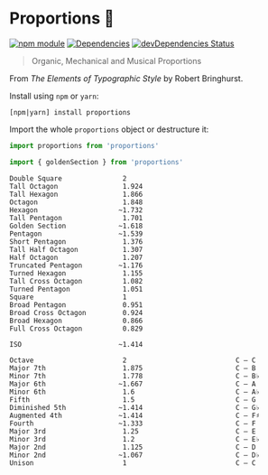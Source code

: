 # Proportions 📐

[![npm module](https://badge.fury.io/js/proportions.svg)](https://www.npmjs.org/package/proportions)
[![Dependencies](https://david-dm.org/christianhg/proportions.svg)](https://david-dm.org/christianhg/proportions)
[![devDependencies Status](https://david-dm.org/christianhg/proportions/dev-status.svg)](https://david-dm.org/christianhg/proportions?type=dev)

> Organic, Mechanical and Musical Proportions

From *The Elements of Typographic Style* by Robert Bringhurst.

Install using `npm` or `yarn`:

```
[npm|yarn] install proportions
```

Import the whole `proportions` object or destructure it:

```js
import proportions from 'proportions'
```

```js
import { goldenSection } from 'proportions'
```

```
Double Square               2
Tall Octagon                1.924
Tall Hexagon                1.866
Octagon                     1.848
Hexagon                    ~1.732
Tall Pentagon               1.701
Golden Section             ~1.618
Pentagon                   ~1.539
Short Pentagon              1.376
Tall Half Octagon           1.307
Half Octagon                1.207
Truncated Pentagon         ~1.176
Turned Hexagon              1.155
Tall Cross Octagon          1.082
Turned Pentagon             1.051
Square                      1
Broad Pentagon              0.951
Broad Cross Octagon         0.924
Broad Hexagon               0.866
Full Cross Octagon          0.829

ISO                        ~1.414

Octave                      2                           C – C
Major 7th                   1.875                       C – B
Minor 7th                   1.778                       C – B♭
Major 6th                  ~1.667                       C – A
Minor 6th                   1.6                         C – A♭
Fifth                       1.5                         C – G
Diminished 5th             ~1.414                       C – G♭
Augmented 4th              ~1.414                       C – F♯
Fourth                     ~1.333                       C – F
Major 3rd                   1.25                        C – E
Minor 3rd                   1.2                         C – E♭
Major 2nd                   1.125                       C – D
Minor 2nd                  ~1.067                       C – D♭
Unison                      1                           C – C
```
